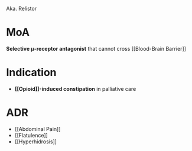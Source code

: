Aka. Relistor

# MoA
**Selective μ-receptor antagonist** that cannot cross [[Blood-Brain Barrier]]

# Indication
- **[[Opioid]]-induced constipation** in palliative care

# ADR
- [[Abdominal Pain]]
- [[Flatulence]]
- [[Hyperhidrosis]]